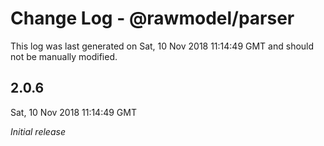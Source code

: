 # Change Log - @rawmodel/parser

This log was last generated on Sat, 10 Nov 2018 11:14:49 GMT and should not be manually modified.

## 2.0.6
Sat, 10 Nov 2018 11:14:49 GMT

*Initial release*

